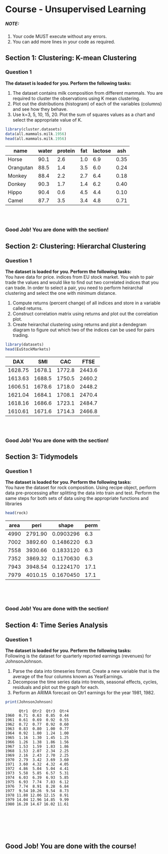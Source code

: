 # Course - Unsupervised Learning 

##### NOTE: 
1. Your code MUST execute without any errors. 
2. You can add more lines in your code as required.

## Section 1: Clustering: K-mean Clustering

### Question 1 
**The dataset is loaded for you. Perform the following tasks:**  
1. The dataset contains milk composition from different mammals. You are required to cluster the observations using K mean clustering.  
2. Plot out the distributions (histogram) of each of the variables (columns) and see how they behave.  
3. Use k=3, 5, 10, 15, 20. Plot the sum of squares values as a chart and select the appropriate value of K. 


```R
library(cluster.datasets)
data(all.mammals.milk.1956)
head(all.mammals.milk.1956)
```


<table>
<thead><tr><th scope=col>name</th><th scope=col>water</th><th scope=col>protein</th><th scope=col>fat</th><th scope=col>lactose</th><th scope=col>ash</th></tr></thead>
<tbody>
	<tr><td>Horse    </td><td>90.1     </td><td>2.6      </td><td>1.0      </td><td>6.9      </td><td>0.35     </td></tr>
	<tr><td>Orangutan</td><td>88.5     </td><td>1.4      </td><td>3.5      </td><td>6.0      </td><td>0.24     </td></tr>
	<tr><td>Monkey   </td><td>88.4     </td><td>2.2      </td><td>2.7      </td><td>6.4      </td><td>0.18     </td></tr>
	<tr><td>Donkey   </td><td>90.3     </td><td>1.7      </td><td>1.4      </td><td>6.2      </td><td>0.40     </td></tr>
	<tr><td>Hippo    </td><td>90.4     </td><td>0.6      </td><td>4.5      </td><td>4.4      </td><td>0.10     </td></tr>
	<tr><td>Camel    </td><td>87.7     </td><td>3.5      </td><td>3.4      </td><td>4.8      </td><td>0.71     </td></tr>
</tbody>
</table>




```R

```


```R

```


```R

```

### Good Job! You are done with the section!

## Section 2: Clustering: Hierarchal Clustering

### Question 1 
**The dataset is loaded for you. Perform the following tasks:**  
You have data for price. indices from EU stock market. You wish to pair trade the values and would like to find out two correlated indices that you can trade. In order to select a pair, you need to perform heirarchal clustering and select the one with minimum distance.  
1. Compute returns (percent change) of all indices and store in a variable called returns.  
2. Construct correlation matrix using returns and plot out the correlation plot.  
2. Create heirarchal clustering using returns and plot a dendegram diagram to figure out which two of the indices can be used for pairs trading.  


```R
library(datasets)
head(EuStockMarkets)
```


<table>
<thead><tr><th scope=col>DAX</th><th scope=col>SMI</th><th scope=col>CAC</th><th scope=col>FTSE</th></tr></thead>
<tbody>
	<tr><td>1628.75</td><td>1678.1 </td><td>1772.8 </td><td>2443.6 </td></tr>
	<tr><td>1613.63</td><td>1688.5 </td><td>1750.5 </td><td>2460.2 </td></tr>
	<tr><td>1606.51</td><td>1678.6 </td><td>1718.0 </td><td>2448.2 </td></tr>
	<tr><td>1621.04</td><td>1684.1 </td><td>1708.1 </td><td>2470.4 </td></tr>
	<tr><td>1618.16</td><td>1686.6 </td><td>1723.1 </td><td>2484.7 </td></tr>
	<tr><td>1610.61</td><td>1671.6 </td><td>1714.3 </td><td>2466.8 </td></tr>
</tbody>
</table>




```R

```


```R

```


```R

```

### Good Job! You are done with the section!

## Section 3: Tidymodels

### Question 1 
**The dataset is loaded for you. Perform the following tasks:**  
You have the dataset for rock composition. Using recipe object, perform data pre-processing after splitting the data into train and test. Perform the same steps for both sets of data using the appropriate functions and libraries


```R
head(rock)
```


<table>
<thead><tr><th scope=col>area</th><th scope=col>peri</th><th scope=col>shape</th><th scope=col>perm</th></tr></thead>
<tbody>
	<tr><td>4990     </td><td>2791.90  </td><td>0.0903296</td><td> 6.3     </td></tr>
	<tr><td>7002     </td><td>3892.60  </td><td>0.1486220</td><td> 6.3     </td></tr>
	<tr><td>7558     </td><td>3930.66  </td><td>0.1833120</td><td> 6.3     </td></tr>
	<tr><td>7352     </td><td>3869.32  </td><td>0.1170630</td><td> 6.3     </td></tr>
	<tr><td>7943     </td><td>3948.54  </td><td>0.1224170</td><td>17.1     </td></tr>
	<tr><td>7979     </td><td>4010.15  </td><td>0.1670450</td><td>17.1     </td></tr>
</tbody>
</table>




```R

```


```R

```


```R

```


```R

```

### Good Job! You are done with the section!

## Section 4: Time Series Analysis

### Question 1 
**The dataset is loaded for you. Perform the following tasks:**  
Following is the dataset for quarterly reported earnings (revenues) for JohnsonJohnson.   
1. Parse the data into timeseries format. Create a new variable that is the average of the four columns known as YearEarnings.  
2. Decompose the time series data into trends, seasonal effects, cycles, residuals and plot out the graph for each.  
3. Perform an ARIMA forecast on Qtr1 earnings for the year 1981, 1982.  


```R
print(JohnsonJohnson)
```

          Qtr1  Qtr2  Qtr3  Qtr4
    1960  0.71  0.63  0.85  0.44
    1961  0.61  0.69  0.92  0.55
    1962  0.72  0.77  0.92  0.60
    1963  0.83  0.80  1.00  0.77
    1964  0.92  1.00  1.24  1.00
    1965  1.16  1.30  1.45  1.25
    1966  1.26  1.38  1.86  1.56
    1967  1.53  1.59  1.83  1.86
    1968  1.53  2.07  2.34  2.25
    1969  2.16  2.43  2.70  2.25
    1970  2.79  3.42  3.69  3.60
    1971  3.60  4.32  4.32  4.05
    1972  4.86  5.04  5.04  4.41
    1973  5.58  5.85  6.57  5.31
    1974  6.03  6.39  6.93  5.85
    1975  6.93  7.74  7.83  6.12
    1976  7.74  8.91  8.28  6.84
    1977  9.54 10.26  9.54  8.73
    1978 11.88 12.06 12.15  8.91
    1979 14.04 12.96 14.85  9.99
    1980 16.20 14.67 16.02 11.61
    


```R

```


```R

```


```R

```


```R

```


```R

```


```R

```

## Good Job! You are done with the course!
